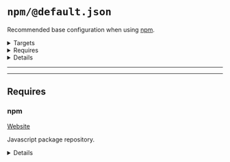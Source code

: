 #  `npm/@default.json`

Recommended base configuration when using [npm](https://www.npmjs.com/).

<!---0--><details>
<!---0--><summary>Targets</summary>

```
project
└─ .npmignore
```

<!---0--></details>

<!---0--><details>
<!---0--><summary>Requires</summary>

- [npm](#blackfluxrobo-config-plugin-req-ref-npm)

<!---0--></details>

<!---0--><details>
<!---0--><summary>Details</summary>

## > npm/npmignore

_Updating `.npmignore` using `unique-top`._

- Inject comment into .npmignore explaining when to use it.

<!---1--><details>
<!---1--><summary>Targets</summary>

```
project
└─ .npmignore
```

<!---1--></details>

<!---1--><details>
<!---1--><summary>Requires</summary>

- [npm](#blackfluxrobo-config-plugin-req-ref-npm)

<!---1--></details>

</details>

------
------

## Requires

### <a name="blackfluxrobo-config-plugin-req-ref-npm">npm</a>

[Website](https://docs.npmjs.com/about-npm/)

Javascript package repository.

<!---0--><details>
<!---0--><summary>Details</summary>

Requires the project to be conform with the npm standard, i.e. contain a package.json file.
Does not require the project to be published to npm.

<!---0--></details>

